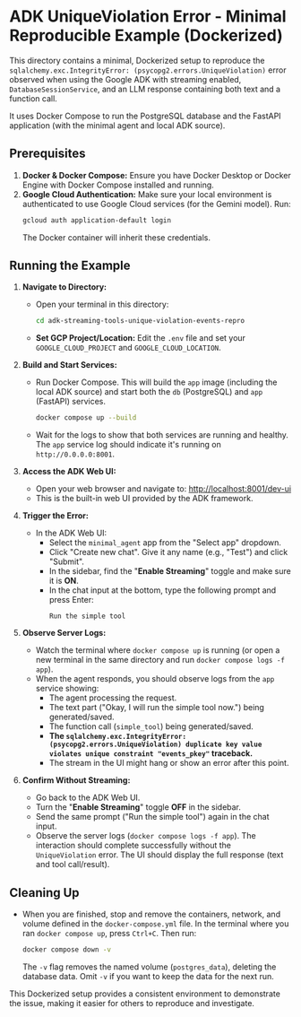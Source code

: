 # ADK UniqueViolation Error - Minimal Reproducible Example (Dockerized)

This directory contains a minimal, Dockerized setup to reproduce the `sqlalchemy.exc.IntegrityError: (psycopg2.errors.UniqueViolation)` error observed when using the Google ADK with streaming enabled, `DatabaseSessionService`, and an LLM response containing both text and a function call.

It uses Docker Compose to run the PostgreSQL database and the FastAPI application (with the minimal agent and local ADK source).

## Prerequisites

1.  **Docker & Docker Compose:** Ensure you have Docker Desktop or Docker Engine with Docker Compose installed and running.
2.  **Google Cloud Authentication:** Make sure your local environment is authenticated to use Google Cloud services (for the Gemini model). Run:
    ```bash
    gcloud auth application-default login
    ```
    The Docker container will inherit these credentials.

## Running the Example

1.  **Navigate to Directory:**
    *   Open your terminal in this directory:
        ```bash
        cd adk-streaming-tools-unique-violation-events-repro
        ```
    *   **Set GCP Project/Location:** Edit the `.env` file and set your `GOOGLE_CLOUD_PROJECT` and `GOOGLE_CLOUD_LOCATION`.


2.  **Build and Start Services:**
    *   Run Docker Compose. This will build the `app` image (including the local ADK source) and start both the `db` (PostgreSQL) and `app` (FastAPI) services.
        ```bash
        docker compose up --build
        ```
    *   Wait for the logs to show that both services are running and healthy. The `app` service log should indicate it's running on `http://0.0.0.0:8001`.

3.  **Access the ADK Web UI:**
    *   Open your web browser and navigate to:
        [http://localhost:8001/dev-ui](http://localhost:8001/dev-ui)
    *   This is the built-in web UI provided by the ADK framework.

4.  **Trigger the Error:**
    *   In the ADK Web UI:
        *   Select the `minimal_agent` app from the "Select app" dropdown.
        *   Click "Create new chat". Give it any name (e.g., "Test") and click "Submit".
        *   In the sidebar, find the "**Enable Streaming**" toggle and make sure it is **ON**.
        *   In the chat input at the bottom, type the following prompt and press Enter:
            ```
            Run the simple tool
            ```

5.  **Observe Server Logs:**
    *   Watch the terminal where `docker compose up` is running (or open a new terminal in the same directory and run `docker compose logs -f app`).
    *   When the agent responds, you should observe logs from the `app` service showing:
        *   The agent processing the request.
        *   The text part ("Okay, I will run the simple tool now.") being generated/saved.
        *   The function call (`simple_tool`) being generated/saved.
        *   **The `sqlalchemy.exc.IntegrityError: (psycopg2.errors.UniqueViolation) duplicate key value violates unique constraint "events_pkey"` traceback.**
        *   The stream in the UI might hang or show an error after this point.

6.  **Confirm Without Streaming:**
    *   Go back to the ADK Web UI.
    *   Turn the "**Enable Streaming**" toggle **OFF** in the sidebar.
    *   Send the same prompt ("Run the simple tool") again in the chat input.
    *   Observe the server logs (`docker compose logs -f app`). The interaction should complete successfully without the `UniqueViolation` error. The UI should display the full response (text and tool call/result).

## Cleaning Up

*   When you are finished, stop and remove the containers, network, and volume defined in the `docker-compose.yml` file. In the terminal where you ran `docker compose up`, press `Ctrl+C`. Then run:
    ```bash
    docker compose down -v
    ```
    The `-v` flag removes the named volume (`postgres_data`), deleting the database data. Omit `-v` if you want to keep the data for the next run.

This Dockerized setup provides a consistent environment to demonstrate the issue, making it easier for others to reproduce and investigate.
